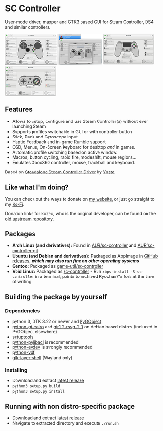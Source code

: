 # SC Controller

User-mode driver, mapper and GTK3 based GUI for Steam Controller, DS4 and similar controllers.

[![screenshot1](docs/screenshot1-tn.png?raw=true)](docs/screenshot1.png?raw=true)
[![screenshot2](docs/screenshot2-tn.png?raw=true)](docs/screenshot2.png?raw=true)
[![screenshot3](docs/screenshot3-tn.png?raw=true)](docs/screenshot3.png?raw=true)
[![screenshot3](docs/screenshot4-tn.png?raw=true)](docs/screenshot4.png?raw=true)

## Features
- Allows to setup, configure and use Steam Controller(s) without ever launching Steam
- Supports profiles switchable in GUI or with controller button
- Stick, Pads and Gyroscope input
- Haptic Feedback and in-game Rumble support
- OSD, Menus, On-Screen Keyboard for desktop *and* in games.
- Automatic profile switching based on active window.
- Macros, button cycling, rapid fire, modeshift, mouse regions...
- Emulates Xbox360 controller, mouse, trackball and keyboard.

Based on [Standalone Steam Controller Driver](https://github.com/ynsta/steamcontroller) by [Ynsta](https://github.com/ynsta).

## Like what I'm doing?

You can check out the ways to donate on [my website](https://rys.rs/donate), or just go straight to my [Ko-Fi](https://ko-fi.com/martinrys).

Donation links for kozec, who is the original developer, can be found on the [old upstream repository](https://github.com/kozec/sc-controller?tab=readme-ov-file#like-what-im-doing).

## Packages

 - **Arch Linux (and derivatives):** Found in [AUR/sc-controller](https://aur.archlinux.org/packages/sc-controller/) and [AUR/sc-controller-git](https://aur.archlinux.org/packages/sc-controller-git/)
 - **Ubuntu (and Debian and derivatives):** Packaged as AppImage in [GitHub releases](https://github.com/C0rn3j/sc-controller/releases), ***which may also run fine on other operating systems***
 - **Gentoo:** Packaged as [game-util/sc-controller](https://packages.gentoo.org/packages/games-util/sc-controller)
 - **Void Linux:** Packaged as [sc-controller](https://github.com/void-linux/void-packages/blob/master/srcpkgs/sc-controller/template) - Run `xbps-install -S sc-controller` in a terminal, points to archived Ryochan7's fork at the time of writing


## Building the package by yourself

### Dependencies
  - python 3, GTK 3.22 or newer and [PyGObject](https://live.gnome.org/PyGObject)
  - [python-gi-cairo](https://packages.debian.org/sid/python-gi-cairo) and [gir1.2-rsvg-2.0](https://packages.debian.org/sid/gir1.2-rsvg-2.0) on debian based distros (included in PyGObject elsewhere)
  - [setuptools](https://pypi.python.org/pypi/setuptools)
  - [python-pylibacl](http://pylibacl.k1024.org/) is recommended
  - [python-evdev](https://python-evdev.readthedocs.io/en/latest/) is strongly recommended
  - [python-vdf](https://pypi.org/project/vdf/)
  - [gtk-layer-shell](https://github.com/wmww/gtk-layer-shell) (Wayland only)

### Installing
  - Download and extract  [latest release](https://github.com/C0rn3j/sc-controller/releases/latest)
  - `python3 setup.py build`
  - `python3 setup.py install`


## Running with non distro-specific package
  - Download and extract [latest release](https://github.com/C0rn3j/sc-controller/releases/latest)
  - Navigate to extracted directory and execute `./run.sh`
